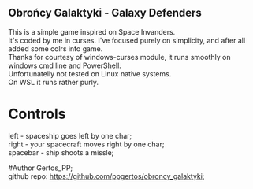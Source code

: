 ## Obrońcy Galaktyki - Galaxy Defenders

This is a simple game inspired on Space Invanders.\
It's coded by me in curses. I've focused purely on simplicity, and after all added some colrs into game.\
Thanks for courtesy of windows-curses module, it runs smoothly on windows cmd line and PowerShell.\
Unfortunatelly not tested on Linux native systems.\
On WSL it runs rather purly.

# Controls
left - spaceship goes left by one char;\
right - your spacecraft moves right by one char;\
spacebar - ship shoots a missle;

#Author
Gertos_PP;\
github repo: https://github.com/ppgertos/obroncy_galaktyki;